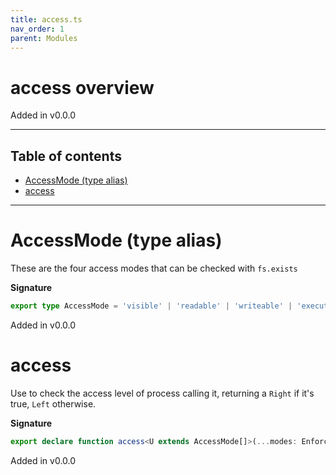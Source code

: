 ```yaml
---
title: access.ts
nav_order: 1
parent: Modules
---
```


# access overview

Added in v0.0.0

---

<h2 class="text-delta">Table of contents</h2>

- [AccessMode (type alias)](#accessmode-type-alias)
- [access](#access)

---

# AccessMode (type alias)

These are the four access modes that can be checked with `fs.exists`

**Signature**

```ts
export type AccessMode = 'visible' | 'readable' | 'writeable' | 'executable'
```

Added in v0.0.0

# access

Use to check the access level of process calling it,
returning a `Right` if it's true, `Left` otherwise.

**Signature**

```ts
export declare function access<U extends AccessMode[]>(...modes: EnforceNonEmptyArray<U>)
```

Added in v0.0.0
